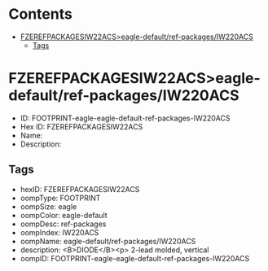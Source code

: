 



Contents
========

* [FZEREFPACKAGESIW22ACS>eagle-default/ref-packages/IW220ACS](#fzerefpackagesiw22acseagle-defaultref-packagesiw220acs)
	* [Tags](#tags)

# FZEREFPACKAGESIW22ACS>eagle-default/ref-packages/IW220ACS

- ID: FOOTPRINT-eagle-eagle-default-ref-packages-IW220ACS
- Hex ID: FZEREFPACKAGESIW22ACS
- Name: 
- Description: 

## Tags

- hexID: FZEREFPACKAGESIW22ACS
- oompType: FOOTPRINT
- oompSize: eagle
- oompColor: eagle-default
- oompDesc: ref-packages
- oompIndex: IW220ACS
- oompName: eagle-default/ref-packages/IW220ACS
- description: &lt;B&gt;DIODE&lt;/B&gt;&lt;p&gt;&#xD;
2-lead molded, vertical
- oompID: FOOTPRINT-eagle-eagle-default-ref-packages-IW220ACS
